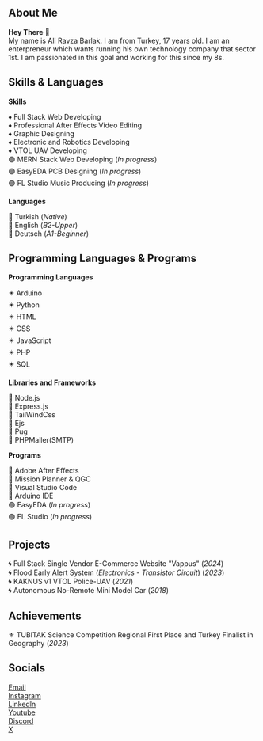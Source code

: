 ## About Me

**Hey There** 👋  
My name is Ali Ravza Barlak. I am from Turkey, 17 years old. I am an enterpreneur which wants running his own technology company that sector 1st. I am passionated in this goal and working for this since my 8s.

 ## Skills & Languages

 **Skills**  
 
 ♦ Full Stack Web Developing  
 ♦ Professional After Effects Video Editing  
 ♦ Graphic Designing  
 ♦ Electronic and Robotics Developing  
 ♦ VTOL UAV Developing  
 🟢 MERN Stack Web Developing (*In progress*)  
 🟢 EasyEDA PCB Designing (*In progress*)  
 🟢 FL Studio Music Producing (*In progress*)  

 **Languages**  
 
 💠 Turkish (*Native*)  
 💠 English (*B2-Upper*)  
 💠 Deutsch (*A1-Beginner*)  

## Programming Languages & Programs  

**Programming Languages**  

✴️ Arduino  
✴️ Python  
✴️ HTML  
✴️ CSS  
✴️ JavaScript  
✴️ PHP  
✴️ SQL  

**Libraries and Frameworks**  

🔷 Node.js  
🔷 Express.js  
🔷 TailWindCss  
🔷 Ejs  
🔷 Pug  
🔷 PHPMailer(SMTP)  

**Programs**

🔘 Adobe After Effects  
🔘 Mission Planner & QGC  
🔘 Visual Studio Code  
🔘 Arduino IDE  
🟢 EasyEDA (*In progress*)  
🟢 FL Studio (*In progress*)  


## Projects

🌀 Full Stack Single Vendor E-Commerce Website "Vappus" (*2024*)  
🌀 Flood Early Alert System (*Electronics - Transistor Circuit*) (*2023*)  
🌀 KAKNUS v1 VTOL Police-UAV (*2021*)  
🌀 Autonomous No-Remote Mini Model Car (*2018*)  


## Achievements

⚜️ TUBITAK Science Competition Regional First Place and Turkey Finalist in Geography (*2023*)  


## Socials

[Email](mailto:alrbbusiness@gmail.com)  
[Instagram](https://www.instagram.com/alirbarlak/)  
[Linkedln](https://www.linkedin.com/in/aliravzabarlak/)  
[Youtube](https://youtube.com/c/xsono)  
[Discord](https://discord.com/invite/pSkUqyYt)  
[X](https://x.com/alibarlak_)  
